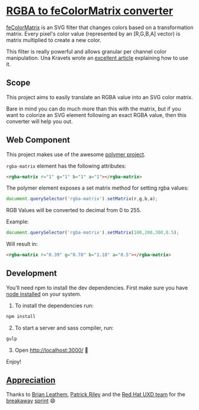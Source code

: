 # [RGBA to feColorMatrix converter](http://blog.andresgalante.com/RGBAtoFeColorMatrix)

[feColorMatrix](https://developer.mozilla.org/en-US/docs/Web/SVG/Element/feColorMatrix) is an SVG filter that changes colors based on a transformation matrix. Every pixel's color value (represented by an [R,G,B,A] vector) is matrix multiplied to create a new color.

This filter is really powerful and allows granular per channel color manipulation. Una Kravets wrote an [excellent article](http://alistapart.com/article/finessing-fecolormatrix) explaining how to use it.

## Scope

This project aims to easily translate an RGBA value into an SVG color matrix.

Bare in mind you can do much more than this with the matrix, but if you want to colorize an SVG element following an exact RGBA value, then this converter will help you out.

## Web Component

This project makes use of the awesome [polymer project](https://www.polymer-project.org/1.0/).

`rgba-matrix` element has the following attributes:
```html
<rgba-matrix r="1" g="1" b="1" a="1"></rgba-matrix>
```

The polymer element exposes a set matrix method for setting rgba values:
```javascript
document.querySelector('rgba-matrix').setMatrix(r,g,b,a);
```

RGB Values will be converted to decimal from 0 to 255.

Example:
```javascript
document.querySelector('rgba-matrix').setMatrix(100,200,300,0.5);
```

Will result in:
```html
<rgba-matrix r="0.39" g="0.78" b="1.18" a="0.5"></rgba-matrix>
```

## Development

You’ll need npm to install the dev dependencies. First make sure you have [node installed](https://nodejs.org/en/) on your system.

1) To install the dependencies run:
```bash
npm install
```

2) To start a server and sass compiler, run:
```bash
gulp
```

3) Open [http://localhost:3000/](http://localhost:3000/) :tada:

Enjoy!

## [Appreciation](https://www.youtube.com/watch?v=Jo-0ytcEXKg)
Thanks to [Brian Leathem](https://github.com/bleathem), [Patrick Riley](https://github.com/priley86) and the [Red Hat UXD team](https://twitter.com/RedHatUXD) for the [breakaway](https://www.youtube.com/watch?v=c-3vPxKdj6o) [sprint](https://www.youtube.com/watch?v=kHue-HaXXzg) :smile:
